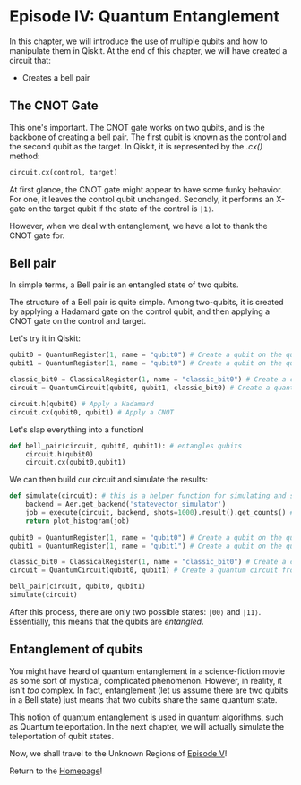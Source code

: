 # Episode IV: Quantum Entanglement

In this chapter, we will introduce the use of multiple qubits and how to manipulate them in Qiskit. At the end of this chapter, we will have created a circuit that:
- Creates a bell pair

## The CNOT Gate

This one's important. The CNOT gate works on two qubits, and is the backbone of creating a bell pair. The first qubit is known as the control  and the second qubit as the target. In Qiskit, it is represented by the *.cx()* method:

```python
circuit.cx(control, target)
```

At first glance, the CNOT gate might appear to have some funky behavior. For one, it leaves the control qubit unchanged. Secondly, it performs an X-gate on the target qubit if the state of the control is `|1⟩`. 

However, when we deal with entanglement, we have a lot to thank the CNOT gate for.

## Bell pair

In simple terms, a Bell pair is an entangled state of two qubits. 

The structure of a Bell pair is quite simple. Among two-qubits, it is created by applying a Hadamard gate on the control qubit, and then applying a CNOT gate on the control and target.

Let's try it in Qiskit:

```python
qubit0 = QuantumRegister(1, name = "qubit0") # Create a qubit on the quantum register
qubit1 = QuantumRegister(1, name = "qubit0") # Create a qubit on the quantum register

classic_bit0 = ClassicalRegister(1, name = "classic_bit0") # Create a classic bit on the classical register
circuit = QuantumCircuit(qubit0, qubit1, classic_bit0) # Create a quantum circuit from our qubit/bit

circuit.h(qubit0) # Apply a Hadamard
circuit.cx(qubit0, qubit1) # Apply a CNOT
```

Let's slap everything into a function!

```python
def bell_pair(circuit, qubit0, qubit1): # entangles qubits
    circuit.h(qubit0) 
    circuit.cx(qubit0,qubit1) 
```

We can then build our circuit and simulate the results:

```python
def simulate(circuit): # this is a helper function for simulating and spitting out counts
    backend = Aer.get_backend('statevector_simulator')
    job = execute(circuit, backend, shots=1000).result().get_counts() # Simulate our circuit 1000 times
    return plot_histogram(job)
    
qubit0 = QuantumRegister(1, name = "qubit0") # Create a qubit on the quantum register
qubit1 = QuantumRegister(1, name = "qubit1") # Create a qubit on the quantum register

classic_bit0 = ClassicalRegister(1, name = "classic_bit0") # Create a classic bit on the classical register
circuit = QuantumCircuit(qubit0, qubit1) # Create a quantum circuit from our qubit/bit

bell_pair(circuit, qubit0, qubit1)
simulate(circuit)
```

After this process, there are only two possible states: `|00⟩` and `|11⟩`. Essentially, this means that the qubits are *entangled*. 


## Entanglement of qubits

You might have heard of quantum entanglement in a science-fiction movie as some sort of mystical, complicated phenomenon. However, in reality, it isn't *too* complex. In fact, entanglement (let us assume there are two qubits in a Bell state) just means that two qubits share the same quantum state.

This notion of quantum entanglement is used in quantum algorithms, such as Quantum teleportation. In the next chapter, we will actually simulate the teleportation of qubit states. 

Now, we shall travel to the Unknown Regions of [Episode V](https://kevinfreyberg.github.io/Qiskit-Crash-Course/seminar-5/)!

Return to the [Homepage](https://kevinfreyberg.github.io/Qiskit-Crash-Course/)!





























